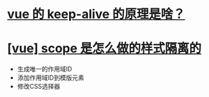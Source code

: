 # [vue 的 keep-alive 的原理是啥？ ](https://github.com/pro-collection/interview-question/issues/119)



# [[vue] scope 是怎么做的样式隔离的](https://github.com/pro-collection/interview-question/issues/843)
* 生成唯一的作用域ID
* 添加作用域ID到模版元素
* 修改CSS选择器